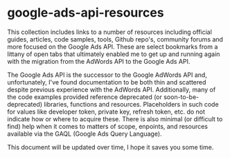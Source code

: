 # google-ads-api-resources

This collection includes links to a number of resources including official guides, articles, code samples, tools, Github repo's, community forums and more focused on the Google Ads API. These are select bookmarks from a littany of open tabs that ultimately enabled me to get up and running again with the migration from the AdWords API to the Google Ads API. 

The Google Ads API is the successor to the Google AdWords API and, unfortunately, I've found documentation to be both thin and scattered despite previous experience with the AdWords API. Additionally, many of the code examples provided reference deprecated (or soon-to-be-deprecated) libraries, functions and resources. Placeholders in such code for values like developer token, private key, refresh token, etc. do not indicate how or where to acquire these. There is also minimal (or difficult to find) help when it comes to matters of scope, enpoints, and resources available via the GAQL (Google Ads Query Language).

This document will be updated over time, I hope it saves you some time.



